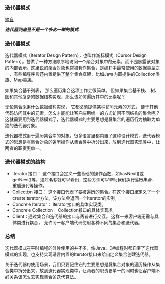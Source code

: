 ### 迭代器模式

[摘自](https://mp.weixin.qq.com/s/O8shSU46TcgFPx3h7NGFAA)

_**迭代器到底是不是一个多此一举的模式**_

### 迭代器模式

迭代器模式（Iterator Design Pattern），也叫作游标模式（Cursor Design Pattern）。提供了一种方法顺序地访问一个聚合对象中的元素，而不是暴露该对象的内部表示。这里说的聚合对象也常被称作集合，是编程中最常使用的数据类型之一，有些编程序言还内置提供了整个集合框架，比如Java内置提供的Collection类族、Map类族。


如果集合基于列表， 那么遍历集合这项工作会很简单。 但如果集合基于栈、 树、 图和其他复杂的数据结构实现，那么该如何遍历其中的元素呢？

无论集合采用什么数据结构实现， 它都必须提供某种访问元素的方式， 便于其他代码访问其中的元素，怎么才能能让客户端用统一的方式访问不同结构的集合呢？这就需要用到迭代器模式了，迭代器模式的主要思想是将集合的遍历行为抽取为单独的迭代器对象。

迭代器模式用于遍历集合中的对象，很多语言里都内置了这种设计模式，迭代器模式的思想是将集合对象的遍历操作从集合类中拆分出来，放到迭代器实现类中，让两者的职责更单一。

### 迭代器模式的结构

- Iterator 接口： 这个接口会定义一些基础的操作函数，如hasNext()或getNext()等。通过名称就可以看出，这些方法可以帮助我们执行遍历集合、重启迭代等操作。
- Collection 接口： 这个接口代表了要被遍历的集合。在这个接口里定义了一个createIterator方法，该方法会返回一个Iterator的实例。
- Concrete Iterator： Iterator接口的具体实现类。
- Concrete Collection： Collection接口的具体实现类。
- Client：通过集合和迭代器的接口与两者进行交互。 这样一来客户端无需与具体类进行耦合， 允许同一客户端代码使用各种不同的集合和迭代器。

### 总结

迭代器模式在平时编程的时候使用的并不多，像Java、C#编程时都自带了迭代器模式的实现，也支持实现语言内置的Iterator接口来给自定义集合创建迭代器。

关于迭代器的使用场景，我们只要记住它的主要思想是将集合对象的遍历操作从集合类中拆分出来，放到迭代器实现类中，让两者的职责更单一的同时也让客户端不必关系该怎么去实现集合的迭代算法。